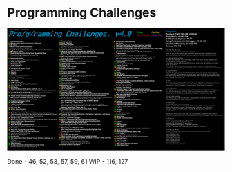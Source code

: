 # Programming Challenges

![Challenges](progChal.png)

Done - 46, 52, 53, 57, 59, 61
WIP - 116, 127
